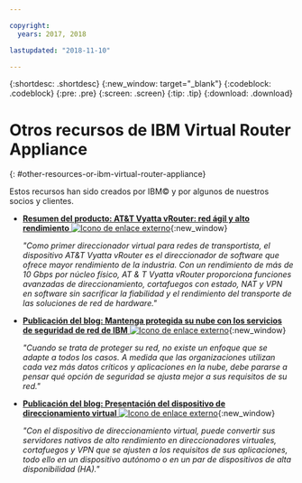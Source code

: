```yaml
---

copyright:
  years: 2017, 2018

lastupdated: "2018-11-10"

---
```


{:shortdesc: .shortdesc}
{:new_window: target="_blank"}
{:codeblock: .codeblock}
{:pre: .pre}
{:screen: .screen}
{:tip: .tip}
{:download: .download}

# Otros recursos de IBM Virtual Router Appliance
{: #other-resources-or-ibm-virtual-router-appliance}

Estos recursos han sido creados por IBM© y por algunos de nuestros socios y clientes.

* [**Resumen del producto: AT&T Vyatta vRouter: red ágil y alto rendimiento** ![Icono de enlace externo](../../icons/launch-glyph.svg "Icono de enlace externo")](https://ibm.box.com/s/v1kp0nhfa8eqmnj0klosc8zkgixzcis2){:new_window}

    *"Como primer direccionador virtual para redes de transportista, el dispositivo AT&T Vyatta vRouter es el direccionador de software que ofrece mayor rendimiento de la industria. Con un rendimiento de más de 10 Gbps por núcleo físico, AT & T Vyatta vRouter proporciona funciones avanzadas de direccionamiento, cortafuegos con estado, NAT y VPN en software sin sacrificar la fiabilidad y el rendimiento del transporte de las soluciones de red de hardware."*

* [**Publicación del blog: Mantenga protegida su nube con los servicios de seguridad de red de IBM** ![Icono de enlace externo](../../icons/launch-glyph.svg "Icono de enlace externo")](https://www.ibm.com/blogs/bluemix/2017/09/keep-cloud-safe-ibm-network-security-services/){:new_window}

    *"Cuando se trata de proteger su red, no existe un enfoque que se adapte a todos los casos. A medida que las organizaciones utilizan cada vez más datos críticos y aplicaciones en la nube, debe pararse a pensar qué opción de seguridad se ajusta mejor a sus requisitos de su red."*
    
* [**Publicación del blog: Presentación del dispositivo de direccionamiento virtual** ![Icono de enlace externo](../../icons/launch-glyph.svg "Icono de enlace externo")](https://www.ibm.com/blogs/bluemix/2017/07/virtual-router-appliance/){:new_window}

    *"Con el dispositivo de direccionamiento virtual, puede convertir sus servidores nativos de alto rendimiento en direccionadores virtuales, cortafuegos y VPN que se ajusten a los requisitos de sus aplicaciones, todo ello en un dispositivo autónomo o en un par de dispositivos de alta disponibilidad (HA)."*
